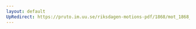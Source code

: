 ```yaml
---
layout: default
UpRedirect: https://pruto.im.uu.se/riksdagen-motions-pdf/1868/mot_1868__fk__32/mot_1868__fk__32-002.pdf
---
```


